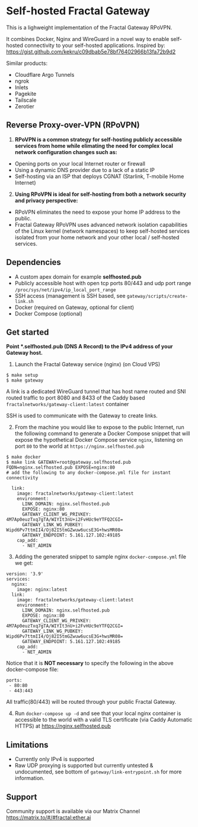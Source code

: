 # Self-hosted Fractal Gateway

This is a lighweight implementation of the Fractal Gateway RPoVPN.

It combines Docker, Nginx and WireGuard in a novel way to enable self-hosted connectivity to your self-hosted applications.
Inspired by: https://gist.github.com/kekru/c09dbab5e78bf76402966b13fa72b9d2

Similar products:
- Cloudflare Argo Tunnels
- ngrok
- Inlets
- Pagekite
- Tailscale
- Zerotier

## Reverse Proxy-over-VPN (RPoVPN)
1. **RPoVPN is a common strategy for self-hosting publicly accessible services from home while elimating the need for complex local network configuration changes such as:**
  - Opening ports on your local Internet router or firewall
  - Using a dynamic DNS provider due to a lack of a static IP
  - Self-hosting via an ISP that deploys CGNAT (Starlink, T-mobile Home Internet)

2. **Using RPoVPN is ideal for self-hosting from both a network security and privacy perspective:**
  - RPoVPN eliminates the need to expose your home IP address to the public.
  - Fractal Gateway RPoVPN uses advanced network isolation capabilities of the Linux kernel (network namespaces) to keep self-hosted services isolated from your home network and your other local / self-hosted services.

## Dependencies
- A custom apex domain for example **selfhosted.pub** 
- Publicly accessible host with open tcp ports 80/443 and udp port range `/proc/sys/net/ipv4/ip_local_port_range`
- SSH access (management is SSH based, see `gateway/scripts/create-link.sh`
- Docker (required on Gateway, optional for client)
- Docker Compose (optional)

## Get started

**Point \*.selfhosted.pub (DNS A Record) to the IPv4 address of your Gateway host.**

1. Launch the Fractal Gateway service (nginx) (on Cloud VPS)
```
$ make setup
$ make gateway
```

A link is a dedicated WireGuard tunnel that has host name routed and SNI routed traffic to port 8080 and 8433 of the Caddy based `fractalnetworks/gateway-client:latest` container

SSH is used to communicate with the Gateway to create links.

2. From the machine you would like to expose to the public Internet, run the following command to generate a Docker Compose snippet that will expose the hypothetical Docker Compose service `nginx`, listening on port `80` to the world at `https://nginx.selfhosted.pub` 

```
$ make docker
$ make link GATEWAY=root@gateway.selfhosted.pub FQDN=nginx.selfhosted.pub EXPOSE=nginx:80
# add the following to any docker-compose.yml file for instant connectivity

  link:
    image: fractalnetworks/gateway-client:latest
    environment:
      LINK_DOMAIN: nginx.selfhosted.pub
      EXPOSE: nginx:80
      GATEWAY_CLIENT_WG_PRIVKEY: 4M7Ap0euzTxq7gTA/WIYIt3nU+i2FvHUc9eYTFQ2CGI=
      GATEWAY_LINK_WG_PUBKEY: Wipd6Pv7ttmII4/Oj82I5tmGZwuw6ucsE3G+hwsMR08=
      GATEWAY_ENDPOINT: 5.161.127.102:49185
    cap_add:
      - NET_ADMIN
```

3. Adding the generated snippet to sample nginx `docker-compose.yml` file we get:
```
version: '3.9'
services:
  nginx:
    image: nginx:latest
  link:
    image: fractalnetworks/gateway-client:latest
    environment:
      LINK_DOMAIN: nginx.selfhosted.pub
      EXPOSE: nginx:80
      GATEWAY_CLIENT_WG_PRIVKEY: 4M7Ap0euzTxq7gTA/WIYIt3nU+i2FvHUc9eYTFQ2CGI=
      GATEWAY_LINK_WG_PUBKEY: Wipd6Pv7ttmII4/Oj82I5tmGZwuw6ucsE3G+hwsMR08=
      GATEWAY_ENDPOINT: 5.161.127.102:49185
    cap_add:
      - NET_ADMIN
```

Notice that it is **NOT necessary** to specify the following in the above docker-compose file:
```
ports:
 - 80:80
 - 443:443
```

All traffic(80/443) will be routed through your public Fractal Gateway.

4. Run `docker-compose up -d` and see that your local nginx container is accessible to the world with a valid TLS certificate (via Caddy Automatic HTTPS) at https://nginx.selfhosted.pub

## Limitations
- Currently only IPv4 is supported
- Raw UDP proxying is supported but currently untested & undocumented, see bottom of `gateway/link-entrypoint.sh` for more information.

## Support
Community support is available via our Matrix Channel https://matrix.to/#/#fractal:ether.ai
